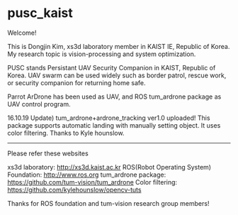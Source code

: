 # pusc_kaist

Welcome!

This is Dongjin Kim, xs3d laboratory member in KAIST IE, Republic of Korea. My research topic is vision-processing and system optimization.

PUSC stands Persistant UAV Security Companion in KAIST, Republic of Korea. UAV swarm can be used widely such as border patrol, rescue work, or security companion for returning home safe.

Parrot ArDrone has been used as UAV, and ROS tum_ardrone package as UAV control program.

16.10.19 Update)
tum_ardrone+ardrone_tracking ver1.0 uploaded!
This package supports automatic landing with manually setting object.
It uses color filtering. Thanks to Kyle hounslow.



------------------------------------------------------------------------------------------------
Please refer these websites

xs3d laboratory: http://xs3d.kaist.ac.kr
ROS(Robot Operating System) Foundation: http://www.ros.org
tum_ardrone package: https://github.com/tum-vision/tum_ardrone
Color filtering: https://github.com/kylehounslow/opencv-tuts

Thanks for ROS foundation and tum-vision research group members!
